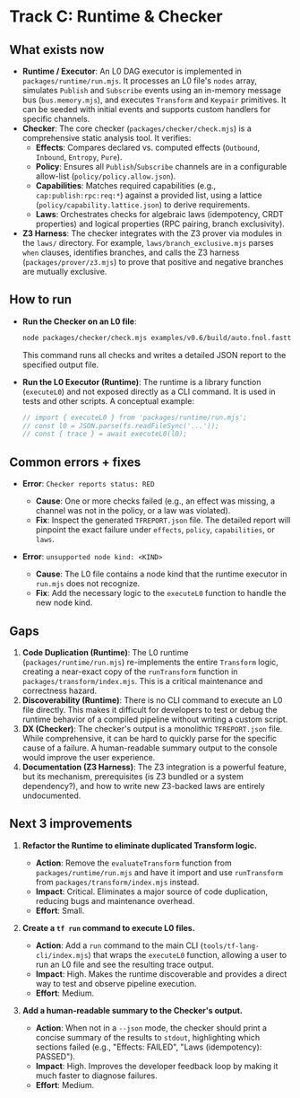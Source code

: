 # Track C: Runtime & Checker

## What exists now

*   **Runtime / Executor**: An L0 DAG executor is implemented in `packages/runtime/run.mjs`. It processes an L0 file's `nodes` array, simulates `Publish` and `Subscribe` events using an in-memory message bus (`bus.memory.mjs`), and executes `Transform` and `Keypair` primitives. It can be seeded with initial events and supports custom handlers for specific channels.
*   **Checker**: The core checker (`packages/checker/check.mjs`) is a comprehensive static analysis tool. It verifies:
    *   **Effects**: Compares declared vs. computed effects (`Outbound`, `Inbound`, `Entropy`, `Pure`).
    *   **Policy**: Ensures all `Publish`/`Subscribe` channels are in a configurable allow-list (`policy/policy.allow.json`).
    *   **Capabilities**: Matches required capabilities (e.g., `cap:publish:rpc:req:*`) against a provided list, using a lattice (`policy/capability.lattice.json`) to derive requirements.
    *   **Laws**: Orchestrates checks for algebraic laws (idempotency, CRDT properties) and logical properties (RPC pairing, branch exclusivity).
*   **Z3 Harness**: The checker integrates with the Z3 prover via modules in the `laws/` directory. For example, `laws/branch_exclusive.mjs` parses `when` clauses, identifies branches, and calls the Z3 harness (`packages/prover/z3.mjs`) to prove that positive and negative branches are mutually exclusive.

## How to run

*   **Run the Checker on an L0 file**:
    ```bash
    node packages/checker/check.mjs examples/v0.6/build/auto.fnol.fasttrack.v1.l0.json --out out/0.6/review/C/TFREPORT.json
    ```
    This command runs all checks and writes a detailed JSON report to the specified output file.

*   **Run the L0 Executor (Runtime)**:
    The runtime is a library function (`executeL0`) and not exposed directly as a CLI command. It is used in tests and other scripts. A conceptual example:
    ```javascript
    // import { executeL0 } from 'packages/runtime/run.mjs';
    // const l0 = JSON.parse(fs.readFileSync('...'));
    // const { trace } = await executeL0(l0);
    ```

## Common errors + fixes

*   **Error**: `Checker reports status: RED`
    *   **Cause**: One or more checks failed (e.g., an effect was missing, a channel was not in the policy, or a law was violated).
    *   **Fix**: Inspect the generated `TFREPORT.json` file. The detailed report will pinpoint the exact failure under `effects`, `policy`, `capabilities`, or `laws`.

*   **Error**: `unsupported node kind: <KIND>`
    *   **Cause**: The L0 file contains a node kind that the runtime executor in `run.mjs` does not recognize.
    *   **Fix**: Add the necessary logic to the `executeL0` function to handle the new node kind.

## Gaps

1.  **Code Duplication (Runtime)**: The L0 runtime (`packages/runtime/run.mjs`) re-implements the entire `Transform` logic, creating a near-exact copy of the `runTransform` function in `packages/transform/index.mjs`. This is a critical maintenance and correctness hazard.
2.  **Discoverability (Runtime)**: There is no CLI command to execute an L0 file directly. This makes it difficult for developers to test or debug the runtime behavior of a compiled pipeline without writing a custom script.
3.  **DX (Checker)**: The checker's output is a monolithic `TFREPORT.json` file. While comprehensive, it can be hard to quickly parse for the specific cause of a failure. A human-readable summary output to the console would improve the user experience.
4.  **Documentation (Z3 Harness)**: The Z3 integration is a powerful feature, but its mechanism, prerequisites (is Z3 bundled or a system dependency?), and how to write new Z3-backed laws are entirely undocumented.

## Next 3 improvements

1.  **Refactor the Runtime to eliminate duplicated Transform logic.**
    *   **Action**: Remove the `evaluateTransform` function from `packages/runtime/run.mjs` and have it import and use `runTransform` from `packages/transform/index.mjs` instead.
    *   **Impact**: Critical. Eliminates a major source of code duplication, reducing bugs and maintenance overhead.
    *   **Effort**: Small.

2.  **Create a `tf run` command to execute L0 files.**
    *   **Action**: Add a `run` command to the main CLI (`tools/tf-lang-cli/index.mjs`) that wraps the `executeL0` function, allowing a user to run an L0 file and see the resulting trace output.
    *   **Impact**: High. Makes the runtime discoverable and provides a direct way to test and observe pipeline execution.
    *   **Effort**: Medium.

3.  **Add a human-readable summary to the Checker's output.**
    *   **Action**: When not in a `--json` mode, the checker should print a concise summary of the results to `stdout`, highlighting which sections failed (e.g., "Effects: FAILED", "Laws (idempotency): PASSED").
    *   **Impact**: High. Improves the developer feedback loop by making it much faster to diagnose failures.
    *   **Effort**: Medium.